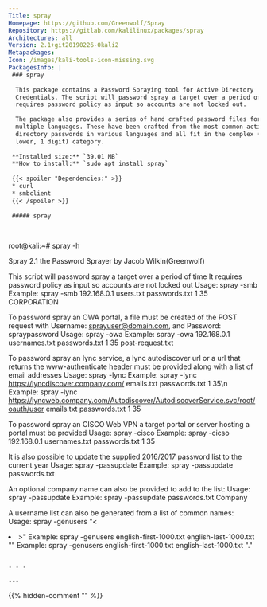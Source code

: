 ```yaml
---
Title: spray
Homepage: https://github.com/Greenwolf/Spray
Repository: https://gitlab.com/kalilinux/packages/spray
Architectures: all
Version: 2.1+git20190226-0kali2
Metapackages: 
Icon: /images/kali-tools-icon-missing.svg
PackagesInfo: |
 ### spray
 
  This package contains a Password Spraying tool for Active Directory
  Credentials. The script will password spray a target over a period of time. It
  requires password policy as input so accounts are not locked out.
   
  The package also provides a series of hand crafted password files for
  multiple languages. These have been crafted from the most common active
  directory passwords in various languages and all fit in the complex (1 Upper, 1
  lower, 1 digit) category.
 
 **Installed size:** `39.01 MB`  
 **How to install:** `sudo apt install spray`  
 
 {{< spoiler "Dependencies:" >}}
 * curl
 * smbclient
 {{< /spoiler >}}
 
 ##### spray
 
 
 ```
 root@kali:~# spray -h
 
 Spray 2.1 the Password Sprayer by Jacob Wilkin(Greenwolf)
 
 This script will password spray a target over a period of time
 It requires password policy as input so accounts are not locked out
 Usage: spray -smb <targetIP> <usernameList> <passwordList> <AttemptsPerLockoutPeriod> <LockoutPeriodInMinutes> <Domain>
 Example: spray -smb 192.168.0.1 users.txt passwords.txt 1 35 CORPORATION
 
 To password spray an OWA portal, a file must be created of the POST request with Username: sprayuser@domain.com, and Password: spraypassword
 Usage: spray -owa <targetIP> <usernameList> <passwordList> <AttemptsPerLockoutPeriod> <LockoutPeriodInMinutes> <RequestFile>
 Example: spray -owa 192.168.0.1 usernames.txt passwords.txt 1 35 post-request.txt
 
 To password spray an lync service, a lync autodiscover url or a url that returns the www-authenticate header must be provided along with a list of email addresses
 Usage: spray -lync <lyncDiscoverOrAutodiscoverUrl> <emailAddressList> <passwordList> <AttemptsPerLockoutPeriod> <LockoutPeriodInMinutes>
 Example: spray -lync https://lyncdiscover.company.com/ emails.txt passwords.txt 1 35\n
 Example: spray -lync https://lyncweb.company.com/Autodiscover/AutodiscoverService.svc/root/oauth/user emails.txt passwords.txt 1 35
 
 To password spray an CISCO Web VPN a target portal or server hosting a portal must be provided
 Usage: spray -cisco <targetURL> <usernameList> <passwordList> <AttemptsPerLockoutPeriod> <LockoutPeriodInMinutes>
 Example: spray -cicso 192.168.0.1 usernames.txt passwords.txt 1 35
 
 
 It is also possible to update the supplied 2016/2017 password list to the current year
 Usage: spray -passupdate <passwordList>
 Example: spray -passupdate passwords.txt
 
 An optional company name can also be provided to add to the list:
 Usage: spray -passupdate <passwordList> <CompanyName>
 Example: spray -passupdate passwords.txt Company
 
 A username list can also be generated from a list of common names:
 Usage: spray -genusers <firstnames> <lastnames> "<<fi><li><fn><ln>>"
 Example: spray -genusers english-first-1000.txt english-last-1000.txt "<fi><ln>"
 Example: spray -genusers english-first-1000.txt english-last-1000.txt "<fn>.<ln>"
 
 ```
 
 - - -
 
---
```

{{% hidden-comment "<!--Do not edit anything above this line-->" %}}
